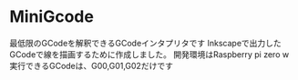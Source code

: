# MiniGcode
最低限のGCodeを解釈できるGCodeインタプリタです
Inkscapeで出力したGCodeで線を描画するために作成しました。
開発環境はRaspberry pi zero w
実行できるGCodeは、G00,G01,G02だけです
